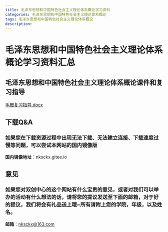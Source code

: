 ```yaml
---
title: 毛泽东思想和中国特色社会主义理论体系概论学习资料
categories: 毛泽东思想和中国特色社会主义理论体系概论
tags: 毛泽东思想和中国特色社会主义理论体系概论
description: 
---
```


# 毛泽东思想和中国特色社会主义理论体系概论学习资料汇总

<!--more-->

## 毛泽东思想和中国特色社会主义理论体系概论课件和复习指导

[毛概复习指导.docx](https://gitee.com/nksckx/maozhongte/raw/master/毛概复习指导.docx)

## 下载Q&A

### 如果您在下载资源过程中出现无法下载、无法建立连接、下载速度过慢等问题，可以尝试本网站的国内镜像版

**国内镜像地址**：nksckx.gitee.io

## 意见

### 如果您对双创中心的这个网站有什么宝贵的意见，或者对我们可以举办的活动有什么想法的话，请将您的提议发送至下面的邮箱，对于好的提议，我们将会有礼品送上哦~所有请附上您的学院，年级，以及姓名。

**邮箱**：nksckx@163.com
